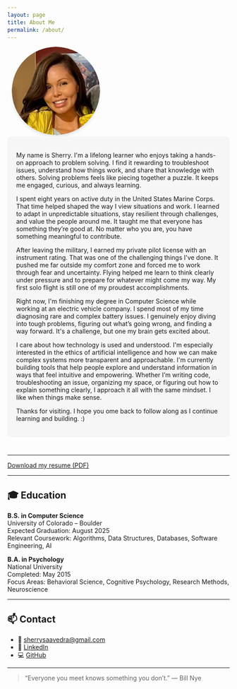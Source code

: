 ```yaml
---
layout: page
title: About Me
permalink: /about/
---
```


<!-- 2-column layout using inline styles -->
<div style="display: flex; flex-wrap: wrap; align-items: flex-start; margin-bottom: 40px;">

  <!-- LEFT: Image -->
  <div style="flex: 0 0 220px; max-width: 220px; text-align: center; margin-right: 30px;">
    <img src="/assets/profile_img.jpg" alt="Photo of Sherry Saavedra"
         style="width: 200px; height: 200px; border-radius: 50%; object-fit: cover; box-shadow: 0 4px 6px rgba(0,0,0,0.1);">
  </div>

  <!-- RIGHT: Text -->
  <div style="flex: 1; min-width: 250px; background-color: #f6f6f6; padding: 20px; border-radius: 8px;">
    <p>
      My name is Sherry. I'm a lifelong learner who enjoys taking a hands-on approach to problem solving. I find it rewarding to troubleshoot issues, understand how things work, and share that knowledge with others. Solving problems feels like piecing together a puzzle. It keeps me engaged, curious, and always learning.
    </p>
    <p>
      I spent eight years on active duty in the United States Marine Corps. That time helped shaped the way I view situations and work. I learned to adapt in unpredictable situations, stay resilient through challenges, and value the people around me. It taught me that everyone has something they’re good at. No matter who you are, you have something meaningful to contribute.
    </p>
    <p>
      After leaving the military, I earned my private pilot license with an instrument rating. That was one of the challenging things I've done. It pushed me far outside my comfort zone and forced me to work through fear and uncertainty. Flying helped me learn to think clearly under pressure and to prepare for whatever might come my way. My first solo flight is still one of my proudest accomplishments.
    </p>
    <p>
      Right now, I'm finishing my degree in Computer Science while working at an electric vehicle company. I spend most of my time diagnosing rare and complex battery issues. I genuinely enjoy diving into tough problems, figuring out what’s going wrong, and finding a way forward. It's a challenge, but one my brain gets excited about.
    </p>
    <p>
    I care about how technology is used and understood. I'm especially interested in the ethics of artificial intelligence and how we can make complex systems more transparent and approachable. I'm currently building tools that help people explore and understand information in ways that feel intuitive and empowering. Whether I’m writing code, troubleshooting an issue, organizing my space, or figuring out how to explain something clearly, I approach it all with the same mindset. I like when things make sense.      
    </p>
    <p>
      Thanks for visiting. I hope you ome back to follow along as I continue learning and building. :)
    </p>
  </div>
  
</div>

***

[Download my resume (PDF)](/assets/resume.pdf)

***

## 🎓 Education

**B.S. in Computer Science**  
University of Colorado – Boulder  
Expected Graduation: August 2025  
Relevant Coursework: Algorithms, Data Structures, Databases, Software Engineering, AI

**B.A. in Psychology**  
National University  
Completed: May 2015  
Focus Areas: Behavioral Science, Cognitive Psychology, Research Methods, Neuroscience

***

## 📫 Contact

- 📧 [sherrysaavedra@gmail.com](mailto:sherrysaavedra@gmail.com)
- 💼 [LinkedIn](https://linkedin.com/in/sherrysaavedra115)
- 💻 [GitHub](https://github.com/Saavesh)

***

> “Everyone you meet knows something you don’t.” — Bill Nye
